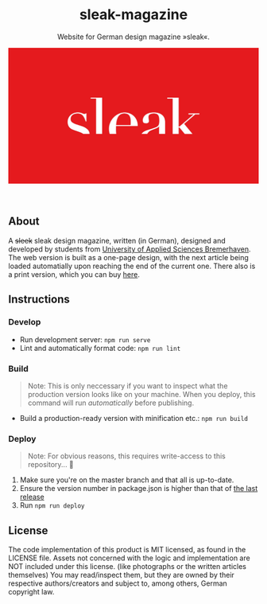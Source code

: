 <h1 align="center">sleak-magazine</h1>

<p align="center">Website for German design magazine »sleak«.</p>

<p align="center"><a href="https://dmp-magazin.de"><img alt="sleak logo on red background" src="./static/sleak.jpg" width="550"></a></p>

&nbsp;
&nbsp;

## About

A ~~sleek~~ sleak design magazine, written (in German), designed and developed by students from [University of Applied Sciences Bremerhaven](https://www.hs-bremerhaven.de/start/).
The web version is built as a one-page design, with the next article being loaded automatially upon reaching the end of the current one.
There also is a print version, which you can buy [here](https://dmp-magazin.de/print.html).

## Instructions

### Develop

- Run development server: `npm run serve`
- Lint and automatically format code: `npm run lint`

### Build

> Note: This is only neccessary if you want to inspect what the production version looks like on your machine.
> When you deploy, this command will run _automatically_ before publishing.

- Build a production-ready version with minification etc.: `npm run build`

### Deploy

> Note: For obvious reasons, this requires write-access to this repository... 🔐

1. Make sure you're on the master branch and that all is up-to-date.
2. Ensure the version number in package.json is higher than that of [the last release](https://github.com/jonaskuske/sleak-magazine/releases)
3. Run `npm run deploy`

## License

The code implementation of this product is MIT licensed, as found in the LICENSE file.
Assets not concerned with the logic and implementation are NOT included under this license. (like photographs or the written articles themselves)
You may read/inspect them, but they are owned by their respective authors/creators and subject to, among others, German copyright law.
